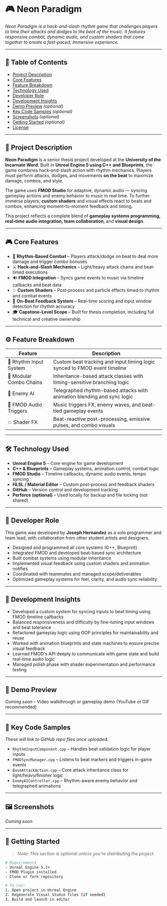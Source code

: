 # 🎮 Neon Paradigm

*Neon Paradigm is a hack-and-slash rhythm game that challenges players to time their attacks and dodges to the beat of the music. It features responsive combat, dynamic audio, and custom shaders that come together to create a fast-paced, immersive experience.*

---

## 📑 Table of Contents

- [Project Description](#project-description)  
- [Core Features](#core-features)  
- [Feature Breakdown](#feature-breakdown)  
- [Technology Used](#technology-used)  
- [Developer Role](#developer-role)  
- [Development Insights](#development-insights)  
- [Demo Preview](#demo-preview) *(optional)*  
- [Key Code Samples](#key-code-samples) *(optional)*  
- [Screenshots](#screenshots) *(optional)*  
- [Getting Started](#getting-started) *(optional)*  
- [License](#license)

---

## 📌 Project Description

**Neon Paradigm** is a senior thesis project developed at the **University of the Incarnate Word**. Built in **Unreal Engine 5 using C++ and Blueprints**, the game combines hack-and-slash action with rhythm mechanics. Players must perform attacks, dodges, and movements **on the beat** to maximize damage, combos, and style.

The game uses **FMOD Studio** for adaptive, dynamic audio — syncing gameplay actions and enemy behavior to music in real time. To further immerse players, **custom shaders** and visual effects react to beats and combos, enhancing moment-to-moment feedback and timing.

This project reflects a complete blend of **gameplay systems programming, real-time audio integration, team collaboration**, and **visual design**.

---

## 🎮 Core Features

- 🎵 **Rhythm-Based Combat** – Players attack/dodge on beat to deal more damage and trigger combo bonuses  
- ⚔️ **Hack-and-Slash Mechanics** – Light/heavy attack chains and beat-timed executions  
- 🔊 **FMOD Integration** – Syncs game events to music via timeline callbacks and beat data  
- ✨ **Custom Shaders** – Post-process and particle effects timed to rhythm and combat events  
- 🧠 **On-Beat Feedback System** – Real-time scoring and input window detection for rhythm accuracy  
- 🎓 **Capstone-Level Scope** – Built for thesis completion, including full technical and creative ownership

---

## ⚙️ Feature Breakdown

| Feature                  | Description                                                                 |
|--------------------------|-----------------------------------------------------------------------------|
| 🎯 Rhythm Input System   | Custom beat tracking and input timing logic synced to FMOD event timeline  |
| 🧱 Modular Combo Chains  | Inheritance-based attack classes with timing-sensitive branching logic     |
| 🧠 Enemy AI               | Telegraphed rhythm-based attacks with animation blending and sync logic     |
| 🔄 FMOD Audio Triggers   | Music triggers FX, enemy waves, and beat-tied gameplay events               |
| 💥 Shader FX             | Beat-reactive post-processing, emissive pulses, and combo visuals           |

---

## 🛠️ Technology Used

- **Unreal Engine 5** – Core engine for game development  
- **C++ & Blueprints** – Gameplay systems, animation control, combat logic  
- **FMOD Studio** – Timeline callbacks, dynamic audio events, tempo syncing  
- **HLSL / Material Editor** – Custom post-process and feedback shaders  
- **GitHub** – Version control and development tracking  
- **Perforce (optional)** – Used locally for backup and file locking (not shared)

---

## 👤 Developer Role

This game was developed by **Joseph Hernandez** as a solo programmer and team lead, with collaboration from other student artists and designers.

- Designed and programmed all core systems (C++, Blueprint)  
- Integrated FMOD and developed beat-based sync architecture  
- Built combat systems using modular inheritance  
- Implemented visual feedback using custom shaders and animation notifies  
- Coordinated with teammates and managed scope/deliverables  
- Optimized gameplay systems for feel, clarity, and audio sync reliability

---

## 🧠 Development Insights

- Developed a custom system for syncing inputs to beat timing using FMOD timeline callbacks  
- Balanced responsiveness and difficulty by fine-tuning input windows and beat tolerance  
- Refactored gameplay logic using OOP principles for maintainability and reuse  
- Worked with animation blueprints and state machines to ensure precise visual feedback  
- Learned FMOD's API deeply to communicate with game state and build real-time audio logic  
- Managed polish phase with shader experimentation and performance testing

---

## 🎥 Demo Preview

*Coming soon* – Video walkthrough or gameplay demo (YouTube or GIF recommended)

---

## 📂 Key Code Samples

*These will link to GitHub repo files once uploaded.*

- `RhythmInputComponent.cpp` – Handles beat validation logic for player inputs  
- `FMODSyncManager.cpp` – Listens to beat markers and triggers in-game events  
- `BaseAttackAction.cpp` – Core attack inheritance class for light/heavy/finisher logic  
- `EnemyAIController.cpp` – Rhythm-aware enemy behavior and telegraphed animations  

---

## 🖼️ Screenshots

*Coming soon*

---

## 🚀 Getting Started

> _Note: This section is optional unless you're distributing the project._

```bash
# Requirements
- Unreal Engine 5.1+
- FMOD Plugin installed
- Clone or fork repository

# To run:
1. Open project in Unreal Engine
2. Regenerate Visual Studio files (if needed)
3. Build and launch in editor
